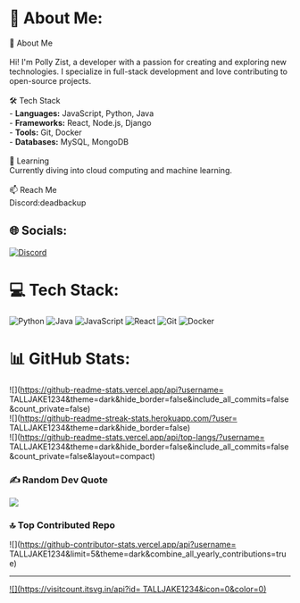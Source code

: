 # 💫 About Me:
 👋 About Me<br><br>Hi! I'm  Polly Zist, a developer with a passion for creating and exploring new technologies. I specialize in full-stack development and love contributing to open-source projects.<br><br>  🛠️ Tech Stack<br>- **Languages:** JavaScript, Python, Java<br>- **Frameworks:** React, Node.js, Django<br>- **Tools:** Git, Docker<br>- **Databases:** MySQL, MongoDB<br><br>  🌱 Learning<br>Currently diving into cloud computing and machine learning.<br><br>  📫 Reach Me<br>Discord:deadbackup<br>


## 🌐 Socials:
[![Discord](https://img.shields.io/badge/Discord-%237289DA.svg?logo=discord&logoColor=white)](https://discord.gg/https://skids.rip/discord) 

# 💻 Tech Stack:
![Python](https://img.shields.io/badge/python-3670A0?style=for-the-badge&logo=python&logoColor=ffdd54) ![Java](https://img.shields.io/badge/java-%23ED8B00.svg?style=for-the-badge&logo=openjdk&logoColor=white) ![JavaScript](https://img.shields.io/badge/javascript-%23323330.svg?style=for-the-badge&logo=javascript&logoColor=%23F7DF1E) ![React](https://img.shields.io/badge/react-%2320232a.svg?style=for-the-badge&logo=react&logoColor=%2361DAFB) ![Git](https://img.shields.io/badge/git-%23F05033.svg?style=for-the-badge&logo=git&logoColor=white) ![Docker](https://img.shields.io/badge/docker-%230db7ed.svg?style=for-the-badge&logo=docker&logoColor=white)
# 📊 GitHub Stats:
![](https://github-readme-stats.vercel.app/api?username= TALLJAKE1234&theme=dark&hide_border=false&include_all_commits=false&count_private=false)<br/>
![](https://github-readme-streak-stats.herokuapp.com/?user= TALLJAKE1234&theme=dark&hide_border=false)<br/>
![](https://github-readme-stats.vercel.app/api/top-langs/?username= TALLJAKE1234&theme=dark&hide_border=false&include_all_commits=false&count_private=false&layout=compact)

### ✍️ Random Dev Quote
![](https://quotes-github-readme.vercel.app/api?type=horizontal&theme=radical)

### 🔝 Top Contributed Repo
![](https://github-contributor-stats.vercel.app/api?username= TALLJAKE1234&limit=5&theme=dark&combine_all_yearly_contributions=true)

---
[![](https://visitcount.itsvg.in/api?id= TALLJAKE1234&icon=0&color=0)](https://visitcount.itsvg.in)

